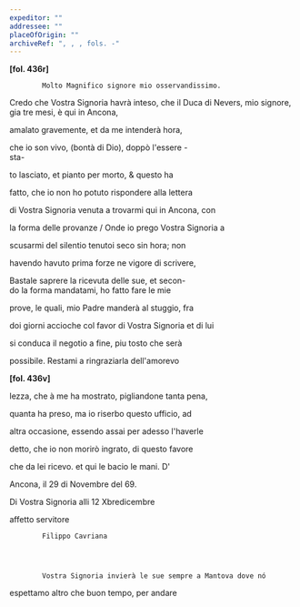 ```yaml
---
expeditor: ""
addressee: ""
placeOfOrigin: ""
archiveRef: ", , , fols. -"
---
```



        
        
        
**[fol. 436r]**

        
              

            Molto Magnifico signore mio osservandissimo.
        


        
              
Credo che Vostra Signoria havrà inteso, che il Duca di Nevers, mio signore, gia tre mesi, è qui in Ancona,
              
amalato gravemente, et da me intenderà hora,
              
che io son vivo, (bontà di Dio), doppò l'essere -  
sta-
              
to lasciato, et pianto per morto, & questo ha
              
fatto, che io non ho potuto rispondere alla lettera
              
di Vostra Signoria venuta a trovarmi qui in Ancona, con
              
la forma delle provanze / Onde io prego Vostra Signoria a
              
scusarmi del silentio tenutoi seco sin hora; non
              
havendo havuto prima forze ne vigore di scrivere,
              
Bastale saprere la ricevuta delle sue, et secon-  
do la forma mandatami, ho fatto fare le mie
              
prove, le quali, mio Padre manderà al stuggio, fra
              
doi giorni accioche col favor di Vostra Signoria et di lui
              
si conduca il negotio a fine, piu tosto che serà
              
possibile. Restami a ringraziarla dell'amorevo
        


            
**[fol. 436v]**

        
              
lezza, che à me ha mostrato, pigliandone tanta pena,
              
quanta ha preso, ma io riserbo questo ufficio, ad
              
altra occasione, essendo assai per adesso l'haverle
              
detto, che io non morirò ingrato, di questo favore
              
che da lei ricevo. et qui le bacio le mani. D'
              
Ancona, il 29 di Novembre del 69.
        


            
              
Di Vostra Signoria
            alli 12 Xbredicembre
              
affetto servitore
              

            Filippo Cavriana
        


        
            Vostra Signoria invierà le sue sempre a Mantova dove nó
              
espettamo altro che buon tempo, per andare


        
        
        
    